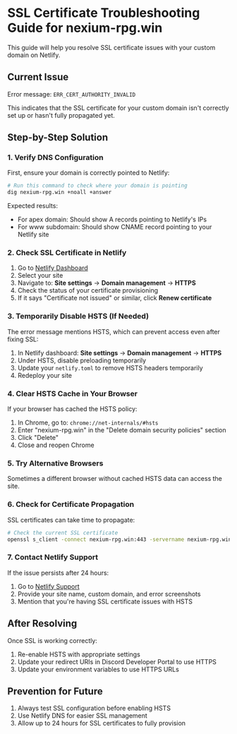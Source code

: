 # SSL Certificate Troubleshooting Guide for nexium-rpg.win

This guide will help you resolve SSL certificate issues with your custom domain on Netlify.

## Current Issue

Error message: `ERR_CERT_AUTHORITY_INVALID`

This indicates that the SSL certificate for your custom domain isn't correctly set up or hasn't fully propagated yet.

## Step-by-Step Solution

### 1. Verify DNS Configuration

First, ensure your domain is correctly pointed to Netlify:

```bash
# Run this command to check where your domain is pointing
dig nexium-rpg.win +noall +answer
```

Expected results:
- For apex domain: Should show A records pointing to Netlify's IPs
- For www subdomain: Should show CNAME record pointing to your Netlify site

### 2. Check SSL Certificate in Netlify

1. Go to [Netlify Dashboard](https://app.netlify.com/)
2. Select your site
3. Navigate to: **Site settings** → **Domain management** → **HTTPS**
4. Check the status of your certificate provisioning
5. If it says "Certificate not issued" or similar, click **Renew certificate**

### 3. Temporarily Disable HSTS (If Needed)

The error message mentions HSTS, which can prevent access even after fixing SSL:

1. In Netlify dashboard: **Site settings** → **Domain management** → **HTTPS**
2. Under HSTS, disable preloading temporarily 
3. Update your `netlify.toml` to remove HSTS headers temporarily
4. Redeploy your site

### 4. Clear HSTS Cache in Your Browser

If your browser has cached the HSTS policy:

1. In Chrome, go to: `chrome://net-internals/#hsts`
2. Enter "nexium-rpg.win" in the "Delete domain security policies" section
3. Click "Delete"
4. Close and reopen Chrome

### 5. Try Alternative Browsers

Sometimes a different browser without cached HSTS data can access the site.

### 6. Check for Certificate Propagation

SSL certificates can take time to propagate:

```bash
# Check the current SSL certificate
openssl s_client -connect nexium-rpg.win:443 -servername nexium-rpg.win
```

### 7. Contact Netlify Support

If the issue persists after 24 hours:

1. Go to [Netlify Support](https://www.netlify.com/support/)
2. Provide your site name, custom domain, and error screenshots
3. Mention that you're having SSL certificate issues with HSTS

## After Resolving

Once SSL is working correctly:

1. Re-enable HSTS with appropriate settings
2. Update your redirect URIs in Discord Developer Portal to use HTTPS
3. Update your environment variables to use HTTPS URLs

## Prevention for Future

1. Always test SSL configuration before enabling HSTS
2. Use Netlify DNS for easier SSL management
3. Allow up to 24 hours for SSL certificates to fully provision
